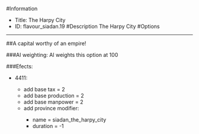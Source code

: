 #Information
 - Title: The Harpy City
 - ID: flavour_siadan.19
#Description
The Harpy City
#Options

___
##A capital worthy of an empire!

###AI weighting:
AI weights this option at 100


###Efects:<ul><li>4411:</li><ul><li>add base tax = 2</li><li>add base production = 2</li><li>add base manpower = 2</li><li>add province modifier:</li><ul><li>name = siadan_the_harpy_city</li><li>duration = -1</li></ul></ul></ul>

